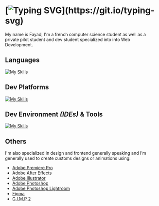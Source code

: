 # [![Typing SVG](https://readme-typing-svg.demolab.com?font=Montserrat&weight=200&size=30&pause=1000&color=FF5F00&width=800&lines=This+is+Papi+Force+X+(aka+Fayad)+!)](https://git.io/typing-svg)

My name is Fayad, I'm a french computer science student as well as a private pilot student and dev student specialized into into Web Development.

## Languages

[![My Skills](https://skillicons.dev/icons?i=js,ts,html,css,sass,java,cs,python,php,dart,r,md,mysql,postgres,sqlite&perline=8)](https://papiforcex.com)

## Dev Platforms

[![My Skills](https://skillicons.dev/icons?i=bootstrap,cypress,django,dotnet,electron,express,flask,flutter,jquery,laravel,maven,nodejs,npm,supabase,mongodb,svelte,symfony&perline=8)](https://papiforcex.com)

## Dev Environment *(IDEs)* & Tools

[![My Skills](https://skillicons.dev/icons?i=bitbucket,docker,git,github,gitlab,eclipse,idea,phpstorm,sublime,visualstudio,vscode,webstorm&perline=8)](https://papiforcex.com)

## Others

I'm also specialized in design and frontend generally speaking and I'm generally used to create customs designs or animations using:

- [Adobe Premiere Pro](https://www.adobe.com/products/premiere.html)
- [Adobe After Effects](https://www.adobe.com/products/aftereffects.html)
- [Adobe Illustrator](https://www.adobe.com/products/illustrator.html)
- [Adobe Photoshop](https://www.adobe.com/products/photoshop.html)
- [Adobe Photoshop Lightroom](https://www.adobe.com/products/photoshop-lightroom.html)
- [Figma](https://www.figma.com/fr-fr/?context=confirmLocalePref)
- [G.I.M.P 2](https://www.gimp.org/)

<!---
PapiForceX/PapiForceX is a ✨ special ✨ repository because its `README.md` (this file) appears on your GitHub profile.
You can click the Preview link to take a look at your changes.
--->
